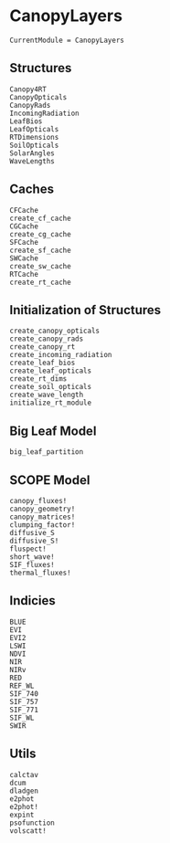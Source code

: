 # CanopyLayers
```@meta
CurrentModule = CanopyLayers
```




## Structures
```@docs
Canopy4RT
CanopyOpticals
CanopyRads
IncomingRadiation
LeafBios
LeafOpticals
RTDimensions
SoilOpticals
SolarAngles
WaveLengths
```




## Caches
```@docs
CFCache
create_cf_cache
CGCache
create_cg_cache
SFCache
create_sf_cache
SWCache
create_sw_cache
RTCache
create_rt_cache
```


## Initialization of Structures
```@docs
create_canopy_opticals
create_canopy_rads
create_canopy_rt
create_incoming_radiation
create_leaf_bios
create_leaf_opticals
create_rt_dims
create_soil_opticals
create_wave_length
initialize_rt_module
```




## Big Leaf Model
```@docs
big_leaf_partition
```




## SCOPE Model
```@docs
canopy_fluxes!
canopy_geometry!
canopy_matrices!
clumping_factor!
diffusive_S
diffusive_S!
fluspect!
short_wave!
SIF_fluxes!
thermal_fluxes!
```




## Indicies
```@docs
BLUE
EVI
EVI2
LSWI
NDVI
NIR
NIRv
RED
REF_WL
SIF_740
SIF_757
SIF_771
SIF_WL
SWIR
```




## Utils
```@docs
calctav
dcum
dladgen
e2phot
e2phot!
expint
psofunction
volscatt!
```
